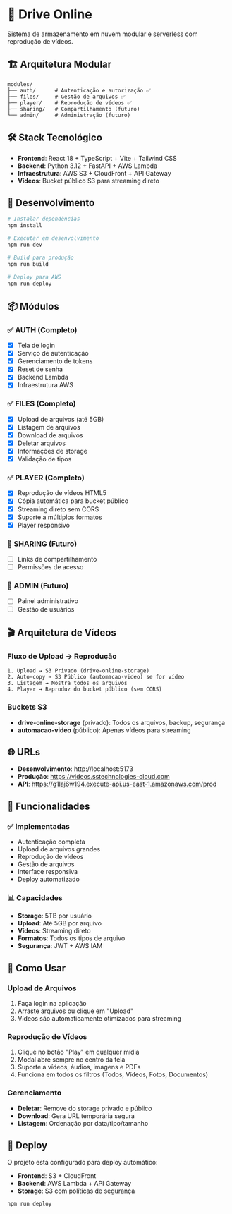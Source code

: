 # 🚀 Drive Online

Sistema de armazenamento em nuvem modular e serverless com reprodução de vídeos.

## 🏗️ Arquitetura Modular

```
modules/
├── auth/      # Autenticação e autorização ✅
├── files/     # Gestão de arquivos ✅
├── player/    # Reprodução de vídeos ✅
├── sharing/   # Compartilhamento (futuro)
└── admin/     # Administração (futuro)
```

## 🛠️ Stack Tecnológico

- **Frontend**: React 18 + TypeScript + Vite + Tailwind CSS
- **Backend**: Python 3.12 + FastAPI + AWS Lambda
- **Infraestrutura**: AWS S3 + CloudFront + API Gateway
- **Vídeos**: Bucket público S3 para streaming direto

## 🚀 Desenvolvimento

```bash
# Instalar dependências
npm install

# Executar em desenvolvimento
npm run dev

# Build para produção
npm run build

# Deploy para AWS
npm run deploy
```

## 📦 Módulos

### ✅ AUTH (Completo)
- [x] Tela de login
- [x] Serviço de autenticação
- [x] Gerenciamento de tokens
- [x] Reset de senha
- [x] Backend Lambda
- [x] Infraestrutura AWS

### ✅ FILES (Completo)
- [x] Upload de arquivos (até 5GB)
- [x] Listagem de arquivos
- [x] Download de arquivos
- [x] Deletar arquivos
- [x] Informações de storage
- [x] Validação de tipos

### ✅ PLAYER (Completo)
- [x] Reprodução de vídeos HTML5
- [x] Cópia automática para bucket público
- [x] Streaming direto sem CORS
- [x] Suporte a múltiplos formatos
- [x] Player responsivo

### 🔄 SHARING (Futuro)
- [ ] Links de compartilhamento
- [ ] Permissões de acesso

### 🔄 ADMIN (Futuro)
- [ ] Painel administrativo
- [ ] Gestão de usuários

## 🎬 Arquitetura de Vídeos

### Fluxo de Upload → Reprodução
```
1. Upload → S3 Privado (drive-online-storage)
2. Auto-copy → S3 Público (automacao-video) se for vídeo
3. Listagem → Mostra todos os arquivos
4. Player → Reproduz do bucket público (sem CORS)
```

### Buckets S3
- **drive-online-storage** (privado): Todos os arquivos, backup, segurança
- **automacao-video** (público): Apenas vídeos para streaming

## 🌐 URLs

- **Desenvolvimento**: http://localhost:5173
- **Produção**: https://videos.sstechnologies-cloud.com
- **API**: https://g1laj6w194.execute-api.us-east-1.amazonaws.com/prod

## 🔧 Funcionalidades

### ✅ Implementadas
- Autenticação completa
- Upload de arquivos grandes
- Reprodução de vídeos
- Gestão de arquivos
- Interface responsiva
- Deploy automatizado

### 📊 Capacidades
- **Storage**: 5TB por usuário
- **Upload**: Até 5GB por arquivo
- **Vídeos**: Streaming direto
- **Formatos**: Todos os tipos de arquivo
- **Segurança**: JWT + AWS IAM

## 🎯 Como Usar

### Upload de Arquivos
1. Faça login na aplicação
2. Arraste arquivos ou clique em "Upload"
3. Vídeos são automaticamente otimizados para streaming

### Reprodução de Vídeos
1. Clique no botão "Play" em qualquer mídia
2. Modal abre sempre no centro da tela
3. Suporte a vídeos, áudios, imagens e PDFs
4. Funciona em todos os filtros (Todos, Vídeos, Fotos, Documentos)

### Gerenciamento
- **Deletar**: Remove do storage privado e público
- **Download**: Gera URL temporária segura
- **Listagem**: Ordenação por data/tipo/tamanho

## 🚀 Deploy

O projeto está configurado para deploy automático:
- **Frontend**: S3 + CloudFront
- **Backend**: AWS Lambda + API Gateway
- **Storage**: S3 com políticas de segurança

```bash
npm run deploy
```